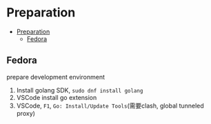 # Preparation

- [Preparation](#preparation)
  - [Fedora](#fedora)

## Fedora

prepare development environment
1. Install golang SDK, `sudo dnf install golang`
1. VSCode install go extension
1. VSCode, `F1`, `Go: Install/Update Tools`(需要clash, global tunneled proxy)
